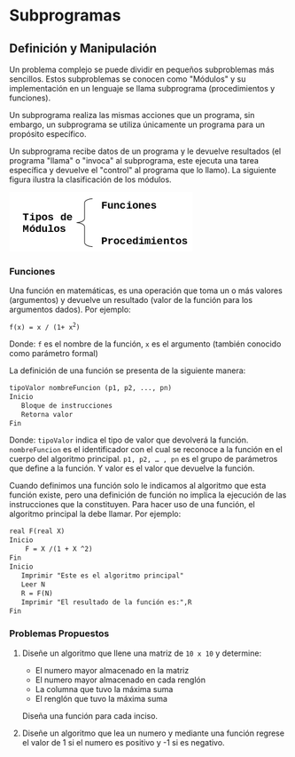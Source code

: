 # Subprogramas

## Definición y Manipulación

Un problema complejo se puede dividir en pequeños subproblemas más sencillos.
Estos subproblemas se conocen como "Módulos" y su implementación en un lenguaje
se llama subprograma (procedimientos y funciones).

Un subprograma realiza las mismas acciones que un programa, sin embargo, un
subprograma se utiliza únicamente un programa para un propósito específico.

Un subprograma recibe datos de un programa y le devuelve resultados (el programa
"llama" o "invoca" al subprograma, este ejecuta una tarea específica y devuelve
el "control" al programa que lo llamo). La siguiente figura ilustra la
clasificación de los módulos.

![Módulos](images/modulos.png)

### Funciones

Una función en matemáticas, es una operación que toma un o más valores
(argumentos) y devuelve un resultado (valor de la función para los argumentos
dados). Por ejemplo:

<code>f(x) = x / (1+ x<sup>2</sup>)</code>

Donde: `f` es el nombre de la función, `x` es el argumento (también conocido
como parámetro formal)

La definición de una función se presenta de la siguiente manera:

```
tipoValor nombreFuncion (p1, p2, ..., pn)
Inicio
   Bloque de instrucciones
   Retorna valor
Fin
```

Donde: `tipoValor` indica el tipo de valor que devolverá la función.
`nombreFuncion` es el identificador con el cual se reconoce a la función en el
cuerpo del algoritmo principal. `p1, p2, … , pn` es el grupo de parámetros que
define a la función. Y valor es el valor que devuelve la función.

Cuando definimos una función solo le indicamos al algoritmo que esta función
existe, pero una definición de función no implica la ejecución de las
instrucciones que la constituyen. Para hacer uso de una función, el algoritmo
principal la debe llamar. Por ejemplo:

```
real F(real X)
Inicio
    F = X /(1 + X ^2)
Fin
Inicio
   Imprimir "Este es el algoritmo principal"
   Leer N
   R = F(N)
   Imprimir "El resultado de la función es:",R
Fin
```

### Problemas Propuestos

1.  Diseñe un algoritmo que llene una matriz de `10 x 10` y determine:
    -   El numero mayor almacenado en la matriz
    -   El numero mayor almacenado en cada renglón
    -   La columna que tuvo la máxima suma
    -   El renglón que tuvo la máxima suma

    Diseña una función para cada inciso.
2.  Diseñe un algoritmo que lea un numero y mediante una función regrese el
    valor de 1 si el numero es positivo y -1 si es negativo.
